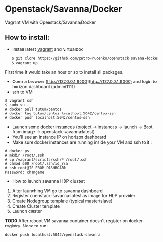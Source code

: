 # Openstack/Savanna/Docker

Vagrant VM with Openstack/Savanna/Docker

## How to install:
* Install latest [Vagrant](http://www.vagrantup.com/) and Virtualbox

```bash
   $ git clone https://github.com/petro-rudenko/openstack-savana-docker-sandbox && cd openstack-savana-docker-sandbox
   $ vagrant up
```
   First time it would take an hour or so to install all packages.
   
* Open a browser [http://127.0.0.1:8000](http://127.0.0.1:8000) and login to horizon dashboard (admin/1111)
* ssh to VM:

```
$ vagrant ssh
$ sudo su -
# docker pull tutum/centos
# docker tag tutum/centos localhost:5042/centos-ssh
# docker push localhost:5042/centos-ssh	
```

* Launch some docker instances (project -> instances -> launch -> Boot from image -> openstack-savanna:latest)
* You'll see an instance IP on horizon dashboard
* Make sure docker instances are running inside your VM and ssh to it :

```
# docker ps
# mkdir /root/.ssh
# cp /vagrant/scripts/ssh/* /root/.ssh
# chmod 600 /root/.ssh/id_rsa
# ssh root@IP_FROM_DASHBOARD
Password: changeme
```

* How to launch savanna HDP cluster:
1) After launching VM go to savanna dashboard
2) Register openstack-savanna:latest as image for HDP provider
3) Create Nodegroup template (typical master/slave)
4) Create Cluster template
5) Launch cluster

**TODO** After reboot VM savanna container doesn't register on docker-registry. Need to run:

```
docker push localhost:5042/openstack-savanna
```
